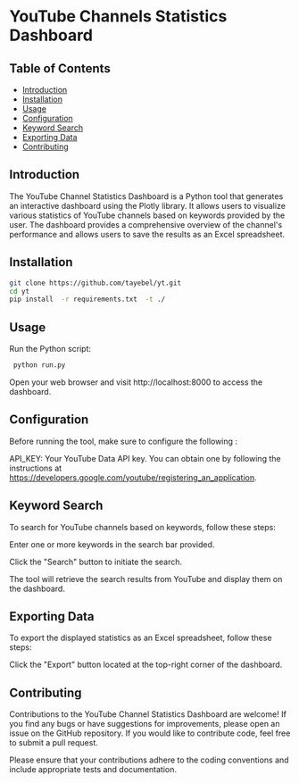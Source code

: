 # YouTube Channels Statistics Dashboard


## Table of Contents

- [Introduction](#introduction)
- [Installation](#installation)
- [Usage](#usage)
- [Configuration](#configuration)
- [Keyword Search](#keyword-search)
- [Exporting Data](#exporting-data)
- [Contributing](#contributing)


## Introduction

The YouTube Channel Statistics Dashboard is a Python tool that generates an interactive dashboard using the Plotly library. It allows users to visualize various statistics of YouTube channels based on keywords provided by the user. The dashboard provides a comprehensive overview of the channel's performance and allows users to save the results as an Excel spreadsheet.

## Installation



   ```bash
   git clone https://github.com/tayebel/yt.git
   cd yt
   pip install  -r requirements.txt  -t ./
   ```
   
## Usage
Run the Python script:
```bash
 python run.py
 ```
    
Open your web browser and visit http://localhost:8000 to access the dashboard.

## Configuration
Before running the tool, make sure to configure the following :

API_KEY: Your YouTube Data API key. You can obtain one by following the instructions at https://developers.google.com/youtube/registering_an_application.


## Keyword Search
To search for YouTube channels based on keywords, follow these steps:

Enter one or more keywords in the search bar provided.

Click the "Search" button to initiate the search.

The tool will retrieve the search results from YouTube and display them on the dashboard.

## Exporting Data
To export the displayed statistics as an Excel spreadsheet, follow these steps:

Click the "Export" button located at the top-right corner of the dashboard.

## Contributing
Contributions to the YouTube Channel Statistics Dashboard are welcome! If you find any bugs or have suggestions for improvements, please open an issue on the GitHub repository. If you would like to contribute code, feel free to submit a pull request.

Please ensure that your contributions adhere to the coding conventions and include appropriate tests and documentation.




 
